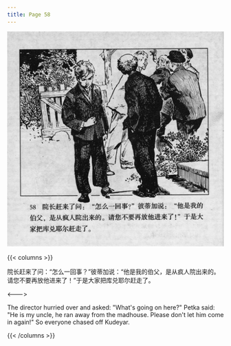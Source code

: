 ```yaml
---
title: Page 58
---
```


![biao page](./../../images/biao/seifert0726_biao_0062_058.jpg)

{{< columns >}}

院长赶来了问：“怎么一回事？”彼蒂加说：“他是我的伯父，是从疯人院出来的。请您不要再放他进来了！”于是大家把库兑耶尔赶走了。

<--->

The director hurried over and asked: "What's going on here?" Petka said: "He is my uncle, he ran away from the madhouse. Please don't let him come in again!" So everyone chased off Kudeyar.

{{< /columns >}}
